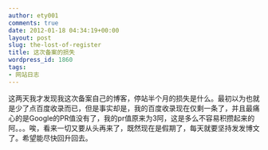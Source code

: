```yaml
---
author: ety001
comments: true
date: 2012-01-18 04:34:19+00:00
layout: post
slug: the-lost-of-register
title: 这次备案的损失
wordpress_id: 1860
tags:
- 网站日志
---
```


这两天我才发现我这次备案自己的博客，停站半个月的损失是什么。最初以为也就是少了点百度收录而已，但是事实却是，我的百度收录现在仅剩一条了，并且最痛心的是Google的PR值没有了，我的pr值原来为3阿，这是多么不容易积攒起来的阿。。。唉，看来一切又要从头再来了，既然现在是假期了，每天就要坚持发发博文了。希望能尽快回升回去。
